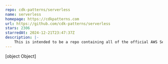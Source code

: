```yaml
---
repo: cdk-patterns/serverless
name: serverless
homepage: https://cdkpatterns.com
url: https://github.com/cdk-patterns/serverless
stars: 2306
starredAt: 2024-12-21T23:47:37Z
description: |-
    This is intended to be a repo containing all of the official AWS Serverless architecture patterns built with CDK for developers to use. All patterns come in Typescript and Python with the exported CloudFormation also included.
---
```


[object Object]
